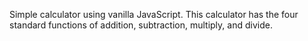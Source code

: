 Simple calculator using vanilla JavaScript.
This calculator has the four standard functions of addition, subtraction, multiply, and divide.
